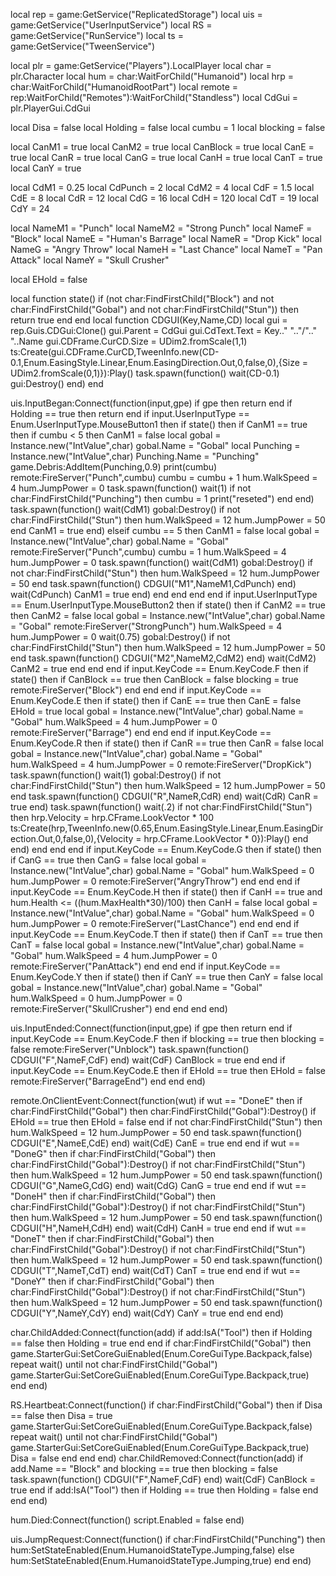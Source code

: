 local rep = game:GetService("ReplicatedStorage")
local uis = game:GetService("UserInputService")
local RS = game:GetService("RunService")
local ts = game:GetService("TweenService")

local plr = game:GetService("Players").LocalPlayer
local char = plr.Character
local hum = char:WaitForChild("Humanoid")
local hrp = char:WaitForChild("HumanoidRootPart")
local remote = rep:WaitForChild("Remotes"):WaitForChild("Standless")
local CdGui = plr.PlayerGui.CdGui

local Disa = false
local Holding = false
local cumbu = 1
local blocking = false


local CanM1 = true
local CanM2 = true
local CanBlock = true
local CanE = true
local CanR = true
local CanG = true
local CanH = true
local CanT = true
local CanY = true

local CdM1 = 0.25
local CdPunch = 2
local CdM2 = 4
local CdF = 1.5
local CdE = 8
local CdR = 12
local CdG = 16
local CdH = 120
local CdT = 19
local CdY = 24


local NameM1 = "Punch"
local NameM2 = "Strong Punch"
local NameF = "Block"
local NameE = "Human's Barrage"
local NameR = "Drop Kick"
local NameG = "Angry Throw"
local NameH = "Last Chance"
local NameT = "Pan Attack"
local NameY = "Skull Crusher"


local EHold = false


local function state()
	if (not char:FindFirstChild("Block") and not char:FindFirstChild("Gobal") and not char:FindFirstChild("Stun")) then
		return true
	end
end
local function CDGUI(Key,Name,CD)
	local gui = rep.Guis.CDGui:Clone()
	gui.Parent = CdGui
	gui.CdText.Text = Key.." ".."/".." "..Name
	gui.CDFrame.CurCD.Size = UDim2.fromScale(1,1)
	ts:Create(gui.CDFrame.CurCD,TweenInfo.new(CD-0.1,Enum.EasingStyle.Linear,Enum.EasingDirection.Out,0,false,0),{Size = UDim2.fromScale(0,1)}):Play()
	task.spawn(function()
		wait(CD-0.1)
		gui:Destroy()
	end)
end

uis.InputBegan:Connect(function(input,gpe)
	if gpe then return end
	if Holding == true then return end
	if input.UserInputType == Enum.UserInputType.MouseButton1 then
		if state() then
			if CanM1 == true then
				if cumbu < 5 then
					CanM1 = false
					local gobal = Instance.new("IntValue",char)
					gobal.Name = "Gobal"
					local Punching = Instance.new("IntValue",char)
					Punching.Name = "Punching"
					game.Debris:AddItem(Punching,0.9)
					print(cumbu)
					remote:FireServer("Punch",cumbu)
					cumbu = cumbu + 1
					hum.WalkSpeed = 4
					hum.JumpPower = 0
					task.spawn(function()
						wait(1)
						if not char:FindFirstChild("Punching") then
							cumbu = 1
							print("reseted")
						end
					end)
					task.spawn(function()
						wait(CdM1)
						gobal:Destroy()
						if not char:FindFirstChild("Stun") then
							hum.WalkSpeed = 12
							hum.JumpPower = 50
						end
						CanM1 = true
					end)
				elseif cumbu == 5 then
					CanM1 = false
					local gobal = Instance.new("IntValue",char)
					gobal.Name = "Gobal"
					remote:FireServer("Punch",cumbu)
					cumbu = 1
					hum.WalkSpeed = 4
					hum.JumpPower = 0
					task.spawn(function()
						wait(CdM1)
						gobal:Destroy()
						if not char:FindFirstChild("Stun") then
							hum.WalkSpeed = 12
							hum.JumpPower = 50
						end
						task.spawn(function()
							CDGUI("M1",NameM1,CdPunch)
						end)
						wait(CdPunch)
						CanM1 = true
					end)
				end
			end
		end
	end
	if input.UserInputType == Enum.UserInputType.MouseButton2 then
		if state() then
			if CanM2 == true then
				CanM2 = false
				local gobal = Instance.new("IntValue",char)
				gobal.Name = "Gobal"
				remote:FireServer("StrongPunch")
				hum.WalkSpeed = 4
				hum.JumpPower = 0
				wait(0.75)
				gobal:Destroy()
				if not char:FindFirstChild("Stun") then
					hum.WalkSpeed = 12
					hum.JumpPower = 50
				end
				task.spawn(function()
					CDGUI("M2",NameM2,CdM2)
				end)
				wait(CdM2)
				CanM2 = true
			end
		end
	end
	if input.KeyCode == Enum.KeyCode.F then
		if state() then
			if CanBlock == true then
				CanBlock = false
				blocking = true
				remote:FireServer("Block")
			end
		end
	end
	if input.KeyCode == Enum.KeyCode.E then
		if state() then
			if CanE == true then
				CanE = false
				EHold = true
				local gobal = Instance.new("IntValue",char)
				gobal.Name = "Gobal"
				hum.WalkSpeed = 4
				hum.JumpPower = 0
				remote:FireServer("Barrage")
			end
		end
	end
	if input.KeyCode == Enum.KeyCode.R then
		if state() then
			if CanR == true then
				CanR = false
				local gobal = Instance.new("IntValue",char)
				gobal.Name = "Gobal"
				hum.WalkSpeed = 4
				hum.JumpPower = 0
				remote:FireServer("DropKick")
				task.spawn(function()
					wait(1)
					gobal:Destroy()
					if not char:FindFirstChild("Stun") then
						hum.WalkSpeed = 12
						hum.JumpPower = 50
					end
					task.spawn(function()
						CDGUI("R",NameR,CdR)
					end)
					wait(CdR)
					CanR = true
				end)
				task.spawn(function()
					wait(.2)
					if not char:FindFirstChild("Stun") then
						hrp.Velocity = hrp.CFrame.LookVector * 100
						ts:Create(hrp,TweenInfo.new(0.65,Enum.EasingStyle.Linear,Enum.EasingDirection.Out,0,false,0),{Velocity = hrp.CFrame.LookVector * 0}):Play()
					end
				end)
			end
		end
	end
	if input.KeyCode == Enum.KeyCode.G then
		if state() then
			if CanG == true then
				CanG = false
				local gobal = Instance.new("IntValue",char)
				gobal.Name = "Gobal"
				hum.WalkSpeed = 0
				hum.JumpPower = 0
				remote:FireServer("AngryThrow")
			end
		end
	end
	if input.KeyCode == Enum.KeyCode.H then
		if state() then
			if CanH == true and hum.Health <= ((hum.MaxHealth*30)/100) then
				CanH = false
				local gobal = Instance.new("IntValue",char)
				gobal.Name = "Gobal"
				hum.WalkSpeed = 0
				hum.JumpPower = 0
				remote:FireServer("LastChance")
			end
		end
	end
	if input.KeyCode == Enum.KeyCode.T then
		if state() then
			if CanT == true then
				CanT = false
				local gobal = Instance.new("IntValue",char)
				gobal.Name = "Gobal"
				hum.WalkSpeed = 4
				hum.JumpPower = 0
				remote:FireServer("PanAttack")
			end
		end
	end
	if input.KeyCode == Enum.KeyCode.Y then
		if state() then
			if CanY == true then
				CanY = false
				local gobal = Instance.new("IntValue",char)
				gobal.Name = "Gobal"
				hum.WalkSpeed = 0
				hum.JumpPower = 0
				remote:FireServer("SkullCrusher")
			end
		end
	end
end)


uis.InputEnded:Connect(function(input,gpe)
	if gpe then return end
	if input.KeyCode == Enum.KeyCode.F then
		if blocking == true then
			blocking = false
			remote:FireServer("Unblock")
			task.spawn(function()
				CDGUI("F",NameF,CdF)
			end)
			wait(CdF)
			CanBlock = true
		end
	end
	if input.KeyCode == Enum.KeyCode.E then
		if EHold == true then
			EHold = false
			remote:FireServer("BarrageEnd")
		end
	end
end)

remote.OnClientEvent:Connect(function(wut)
	if wut == "DoneE" then
		if char:FindFirstChild("Gobal") then
			char:FindFirstChild("Gobal"):Destroy()
			if EHold == true then
				EHold = false
			end
			if not char:FindFirstChild("Stun") then
				hum.WalkSpeed = 12
				hum.JumpPower = 50
			end
			task.spawn(function()
				CDGUI("E",NameE,CdE)
			end)
			wait(CdE)
			CanE = true
		end
	end
	if wut == "DoneG" then
		if char:FindFirstChild("Gobal") then
			char:FindFirstChild("Gobal"):Destroy()
			if not char:FindFirstChild("Stun") then
				hum.WalkSpeed = 12
				hum.JumpPower = 50
			end
			task.spawn(function()
				CDGUI("G",NameG,CdG)
			end)
			wait(CdG)
			CanG = true
		end
	end
	if wut == "DoneH" then
		if char:FindFirstChild("Gobal") then
			char:FindFirstChild("Gobal"):Destroy()
			if not char:FindFirstChild("Stun") then
				hum.WalkSpeed = 12
				hum.JumpPower = 50
			end
			task.spawn(function()
				CDGUI("H",NameH,CdH)
			end)
			wait(CdH)
			CanH = true
		end
	end
	if wut == "DoneT" then
		if char:FindFirstChild("Gobal") then
			char:FindFirstChild("Gobal"):Destroy()
			if not char:FindFirstChild("Stun") then
				hum.WalkSpeed = 12
				hum.JumpPower = 50
			end
			task.spawn(function()
				CDGUI("T",NameT,CdT)
			end)
			wait(CdT)
			CanT = true
		end
	end
	if wut == "DoneY" then
		if char:FindFirstChild("Gobal") then
			char:FindFirstChild("Gobal"):Destroy()
			if not char:FindFirstChild("Stun") then
				hum.WalkSpeed = 12
				hum.JumpPower = 50
			end
			task.spawn(function()
				CDGUI("Y",NameY,CdY)
			end)
			wait(CdY)
			CanY = true
		end
	end
end)

char.ChildAdded:Connect(function(add)
	if add:IsA("Tool") then
		if Holding == false then
			Holding = true
		end
	end
	if char:FindFirstChild("Gobal") then
		game.StarterGui:SetCoreGuiEnabled(Enum.CoreGuiType.Backpack,false)
		repeat
			wait()
		until not char:FindFirstChild("Gobal")
		game.StarterGui:SetCoreGuiEnabled(Enum.CoreGuiType.Backpack,true)
	end
end)

RS.Heartbeat:Connect(function()
	if char:FindFirstChild("Gobal") then
		if Disa == false then
			Disa = true
			game.StarterGui:SetCoreGuiEnabled(Enum.CoreGuiType.Backpack,false)
			repeat
				wait()
			until not char:FindFirstChild("Gobal")
			game.StarterGui:SetCoreGuiEnabled(Enum.CoreGuiType.Backpack,true)
			Disa = false
		end
	end
end)
char.ChildRemoved:Connect(function(add)
	if add.Name == "Block" and blocking == true then
		blocking = false
		task.spawn(function()
			CDGUI("F",NameF,CdF)
		end)
		wait(CdF)
		CanBlock = true
	end
	if add:IsA("Tool") then
		if Holding == true then
			Holding = false
		end
	end
end)

hum.Died:Connect(function()
	script.Enabled = false
end)

uis.JumpRequest:Connect(function()
	if char:FindFirstChild("Punching") then
		hum:SetStateEnabled(Enum.HumanoidStateType.Jumping,false)
	else
		hum:SetStateEnabled(Enum.HumanoidStateType.Jumping,true)
	end
end)
